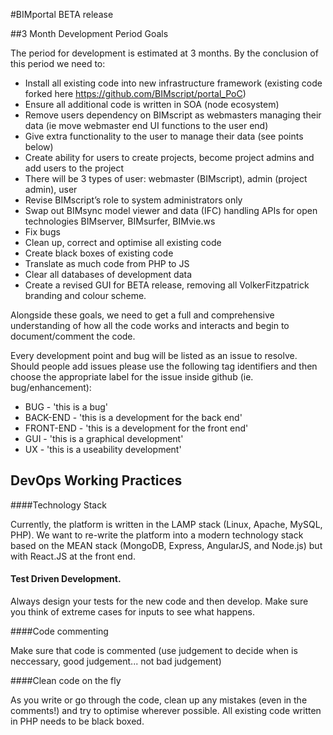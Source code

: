 #BIMportal BETA release

##3 Month Development Period Goals

The period for development is estimated at 3 months. By the conclusion of this period we need to:

* Install all existing code into new infrastructure framework (existing code forked here https://github.com/BIMscript/portal_PoC)
* Ensure all additional code is written in SOA (node ecosystem)
* Remove users dependency on BIMscript as webmasters managing their data (ie move webmaster end UI functions to the user end)
* Give extra functionality to the user to manage their data (see points below)
* Create ability for users to create projects, become project admins and add users to the project
* There will be 3 types of user: webmaster (BIMscript), admin (project admin), user
* Revise BIMscript’s role to system administrators only
* Swap out BIMsync model viewer and data (IFC) handling APIs for open technologies BIMserver, BIMsurfer, BIMvie.ws
* Fix bugs
* Clean up, correct and optimise all existing code
* Create black boxes of existing code
* Translate as much code from PHP to JS
* Clear all databases of development data
* Create a revised GUI for BETA release, removing all VolkerFitzpatrick branding and colour scheme.

Alongside these goals, we need to get a full and comprehensive understanding of how all the code works and interacts and begin to document/comment the code.

Every development point and bug will be listed as an issue to resolve. Should people add issues please use the following tag identifiers and then choose the appropriate label for the issue inside github (ie. bug/enhancement):

* BUG - 'this is a bug'
* BACK-END - 'this is a development for the back end'
* FRONT-END - 'this is a development for the front end'
* GUI - 'this is a graphical development'
* UX - 'this is a useability development'

## DevOps Working Practices

####Technology Stack

Currently, the platform is written in the LAMP stack (Linux, Apache, MySQL, PHP). 
We want to re-write the platform into a modern technology stack based on the MEAN stack (MongoDB, Express, AngularJS, and Node.js) but with React.JS at the front end.

#### Test Driven Development.

Always design your tests for the new code and then develop. Make sure you think of extreme cases for inputs to see what happens.

####Code commenting

Make sure that code is commented (use judgement to decide when is neccessary, good judgement... not bad judgement)

####Clean code on the fly

As you write or go through the code, clean up any mistakes (even in the comments!) and try to optimise wherever possible. All existing code written in PHP needs to be black boxed.
